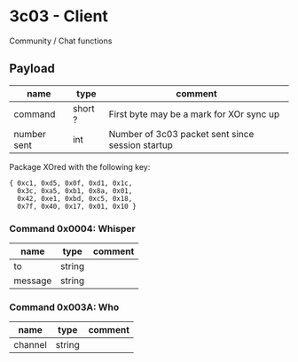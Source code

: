 # 3c03 - Client

Community / Chat functions

## Payload

| name        | type    | comment |
|-------------|---------|---------|
| command     | short ? |  First byte may be a mark for XOr sync up |
| number sent | int     | Number of 3c03 packet sent since session startup |


Package XOred with the following key:
```
{ 0xc1, 0xd5, 0x0f, 0xd1, 0x1c,
  0x3c, 0xa5, 0xb1, 0x8a, 0x01,
  0x42, 0xe1, 0xbd, 0xc5, 0x18,
  0x7f, 0x40, 0x17, 0x01, 0x10 }
```

### Command 0x0004: Whisper

| name    | type   | comment |
|---------|--------|---------|
| to      | string | |
| message | string | |

### Command 0x003A: Who

| name    | type   | comment |
|---------|--------|---------|
| channel | string | |
